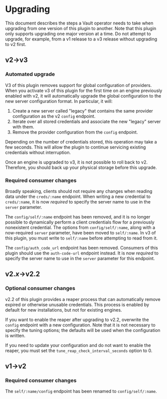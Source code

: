 # Upgrading

This document describes the steps a Vault operator needs to take when upgrading
from one version of this plugin to another. Note that this plugin only supports
upgrading one major version at a time. Do not attempt to upgrade, for example,
from a v1 release to a v3 release without upgrading to v2 first.

## v2→v3

### Automated upgrade

V3 of this plugin removes support for global configuration of providers. When
you activate v3 of this plugin for the first time on an engine previously
enabled with v2, it will automatically upgrade the global configuration to the
new server configuration format. In particular, it will:

1. Create a new server called "legacy" that contains the same provider
   configuration as the v2 `config` endpoint.
1. Iterate over all stored credentials and associate the new "legacy" server
   with them.
1. Remove the provider configuration from the `config` endpoint.

Depending on the number of credentials stored, this operation may take a few
seconds. This will allow the plugin to continue servicing existing credentials
without interruption.

Once an engine is upgraded to v3, it is not possible to roll back to v2.
Therefore, you should back up your physical storage before this upgrade.

### Required consumer changes

Broadly speaking, clients should not require any changes when reading data under
the `creds/:name` endpoint. When writing a new credential to `creds/:name`, it
is now _required_ to specify the server name to use in the `server` parameter.

The `config/self/:name` endpoint has been removed, and it is no longer possible
to dynamically perform a client credentials flow for a previously nonexistent
credential. The options from `config/self/:name`, along with a now-required
`server` parameter, have been moved to `self/:name`. In v3 of this plugin, you
must write to `self/:name` before attempting to read from it.

The `config/auth_code_url` endpoint has been removed. Consumers of this plugin
should use the `auth-code-url` endpoint instead. It is now _required_ to specify
the server name to use in the `server` parameter for this endpoint.

## v2.*x*→v2.2

### Optional consumer changes

v2.2 of this plugin provides a reaper process that can automatically remove
expired or otherwise unusable credentials. This process is enabled by default
for new installations, but not for existing engines.

If you want to enable the reaper after upgrading to v2.2, overwrite the `config`
endpoint with a new configuration. Note that it is not necessary to specify the
tuning options; the defaults will be used when the configuration is written.

If you need to update your configuration and do not want to enable the reaper,
you must set the `tune_reap_check_interval_seconds` option to 0.

## v1→v2

### Required consumer changes

The `self/:name/config` endpoint has been renamed to `config/self/:name`.
